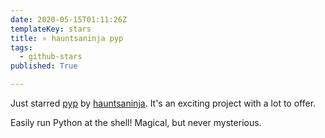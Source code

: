 ```yaml
---
date: 2020-05-15T01:11:26Z
templateKey: stars
title: ⭐ hauntsaninja pyp
tags:
  - github-stars
published: True

---
```


Just starred [pyp](https://github.com/hauntsaninja/pyp) by [hauntsaninja](https://github.com/hauntsaninja). It's an exciting project with a lot to offer.

Easily run Python at the shell! Magical, but never mysterious.
